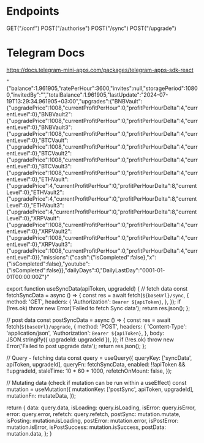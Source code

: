 # Endpoints

GET("/conf")
POST("/authorise")
POST("/sync")
POST("/upgrade")

# Telegram Docs
https://docs.telegram-mini-apps.com/packages/telegram-apps-sdk-react

"{"balance":1.961905,"ratePerHour":3600,"invites":null,"storagePeriod":10800,"invitedBy":"","totalBalance":1.961905,"lastUpdate":"2024-07-19T13:29:34.961905+03:00","upgrades":{"BNBVault":{"upgradePrice":1008,"currentProfitPerHour":0,"profitPerHourDelta":4,"currentLevel":0},"BNBVault2":{"upgradePrice":1008,"currentProfitPerHour":0,"profitPerHourDelta":4,"currentLevel":0},"BNBVault3":{"upgradePrice":1008,"currentProfitPerHour":0,"profitPerHourDelta":4,"currentLevel":0},"BTCVault":{"upgradePrice":1008,"currentProfitPerHour":0,"profitPerHourDelta":4,"currentLevel":0},"BTCVault2":{"upgradePrice":1008,"currentProfitPerHour":0,"profitPerHourDelta":4,"currentLevel":0},"BTCVault3":{"upgradePrice":1008,"currentProfitPerHour":0,"profitPerHourDelta":4,"currentLevel":0},"ETHVault":{"upgradePrice":4,"currentProfitPerHour":0,"profitPerHourDelta":8,"currentLevel":0},"ETHVault2":{"upgradePrice":4,"currentProfitPerHour":0,"profitPerHourDelta":8,"currentLevel":0},"ETHVault3":{"upgradePrice":4,"currentProfitPerHour":0,"profitPerHourDelta":8,"currentLevel":0},"XRPVault":{"upgradePrice":1008,"currentProfitPerHour":0,"profitPerHourDelta":4,"currentLevel":0},"XRPVault2":{"upgradePrice":1008,"currentProfitPerHour":0,"profitPerHourDelta":4,"currentLevel":0},"XRPVault3":{"upgradePrice":1008,"currentProfitPerHour":0,"profitPerHourDelta":4,"currentLevel":0}},"missions":{"cash":{"isCompleted":false},"x":{"isCompleted":false},"youtube":{"isCompleted":false}},"dailyDays":0,"DailyLastDay":"0001-01-01T00:00:00Z"}"

export function useSyncData(apiToken, upgradeId) {
  // fetch data
  const fetchSyncData = async () => {
    const res = await fetch(`${baseUrl}/sync`, {
      method: 'GET',
      headers: {
        'Authorization': `Bearer ${apiToken}`,
      },
    });
    if (!res.ok) throw new Error('Failed to fetch Sync data');
    return res.json();
  };

  // post data
  const postSyncData = async () => {
    const res = await fetch(`${baseUrl}/upgrade`, {
      method: 'POST',
      headers: {
        'Content-Type': 'application/json',
        'Authorization': `Bearer ${apiToken}`,
      },
      body: JSON.stringify({ upgradeId: upgradeId }),
    });
    if (!res.ok) throw new Error('Failed to post upgrade data');
    return res.json();
  };

  // Query - fetching data
  const query = useQuery({
    queryKey: ['syncData', apiToken, upgradeId],
    queryFn: fetchSyncData,
    enabled: !!apiToken && !!upgradeId,
    staleTime: 10 * 60 * 1000,
    refetchOnMount: false,
  });

  // Mutating data (check if mutation can be run within a useEffect)
  const mutation = useMutation({
    mutationKey: ['postSync', apiToken, upgradeId],
    mutationFn: mutateData,
  });

  return {
    data: query.data,
    isLoading: query.isLoading,
    isError: query.isError,
    error: query.error,
    refetch: query.refetch,
    postSync: mutation.mutate,
    isPosting: mutation.isLoading,
    postError: mutation.error,
    isPostError: mutation.isError,
    isPostSuccess: mutation.isSuccess,
    postData: mutation.data,
  };
}
